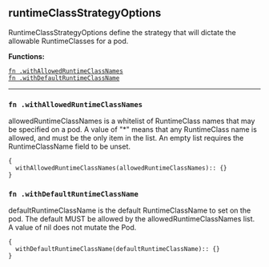 
## runtimeClassStrategyOptions
RuntimeClassStrategyOptions define the strategy that will dictate the allowable RuntimeClasses for a pod.

**Functions:**

[`fn .withAllowedRuntimeClassNames`](#fn-withallowedruntimeclassnames)  
[`fn .withDefaultRuntimeClassName`](#fn-withdefaultruntimeclassname)  

---


### `fn .withAllowedRuntimeClassNames`
allowedRuntimeClassNames is a whitelist of RuntimeClass names that may be specified on a pod. A value of "*" means that any RuntimeClass name is allowed, and must be the only item in the list. An empty list requires the RuntimeClassName field to be unset.
```jsonnet
{
  withAllowedRuntimeClassNames(allowedRuntimeClassNames):: {}
}
```

### `fn .withDefaultRuntimeClassName`
defaultRuntimeClassName is the default RuntimeClassName to set on the pod. The default MUST be allowed by the allowedRuntimeClassNames list. A value of nil does not mutate the Pod.
```jsonnet
{
  withDefaultRuntimeClassName(defaultRuntimeClassName):: {}
}
```


